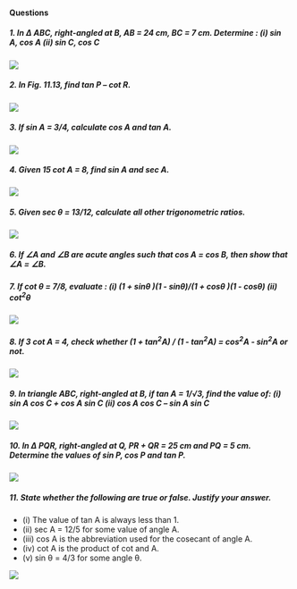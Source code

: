 
#### Questions
##### 1. In Δ ABC, right-angled at B, AB = 24 cm, BC = 7 cm. Determine : (i) sin A, cos A (ii) sin C, cos C
[![](https://img.youtube.com/vi/piqy3d9q_k8/0.jpg)](https://www.youtube.com/watch?v=piqy3d9q_k8)

##### 2. In Fig. 11.13, find tan P – cot R.
[![](https://img.youtube.com/vi/5V2a0RCvPss/0.jpg)](https://www.youtube.com/watch?v=5V2a0RCvPss)

##### 3. If sin A = 3/4, calculate cos A and tan A.
[![](https://img.youtube.com/vi/9Se4UTYAkqY/0.jpg)](https://www.youtube.com/watch?v=9Se4UTYAkqY)

##### 4. Given 15 cot A = 8, find sin A and sec A.
[![](https://img.youtube.com/vi/dO2JaE1iFxk/0.jpg)](https://www.youtube.com/watch?v=dO2JaE1iFxk)

##### 5. Given sec θ = 13/12, calculate all other trigonometric ratios.
[![](https://img.youtube.com/vi/lR5oD7hzSKw/0.jpg)](https://www.youtube.com/watch?v=lR5oD7hzSKw)

##### 6. If ∠A and ∠B are acute angles such that cos A = cos B, then show that ∠A = ∠B.

##### 7. If cot θ = 7/8, evaluate : (i) (1 + sinθ )(1 - sinθ)/(1 + cosθ )(1 - cosθ) (ii) cot<sup>2</sup>θ
[![](https://img.youtube.com/vi/Gd4xe_4Gxk8/0.jpg)](https://www.youtube.com/watch?v=Gd4xe_4Gxk8)

##### 8. If 3 cot A = 4, check whether (1 + tan<sup>2</sup>A) / (1 - tan<sup>2</sup>A) = cos<sup>2</sup>A - sin<sup>2</sup>A or not.
[![](https://img.youtube.com/vi/hiDstPG-AiI/0.jpg)](https://www.youtube.com/watch?v=hiDstPG-AiI)

##### 9. In triangle ABC, right-angled at B, if tan A = 1/√3, find the value of: (i) sin A cos C + cos A sin C (ii) cos A cos C – sin A sin C
[![](https://img.youtube.com/vi/XwNrfLX57IA/0.jpg)](https://www.youtube.com/watch?v=XwNrfLX57IA)

##### 10. In Δ PQR, right-angled at Q, PR + QR = 25 cm and PQ = 5 cm. Determine the values of sin P, cos P and tan P.
[![](https://img.youtube.com/vi/eeIjd9Qc6V4/0.jpg)](https://www.youtube.com/watch?v=eeIjd9Qc6V4)

##### 11. State whether the following are true or false. Justify your answer.
* (i) The value of tan A is always less than 1.
* (ii) sec A = 12/5 for some value of angle A.
* (iii) cos A is the abbreviation used for the cosecant of angle A.
* (iv) cot A is the product of cot and A.
* (v) sin θ = 4/3 for some angle θ.

[![](https://img.youtube.com/vi/F1EI_hUuFhE/0.jpg)](https://www.youtube.com/watch?v=F1EI_hUuFhE)
